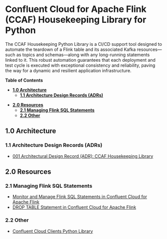 # Confluent Cloud for Apache Flink (CCAF) Housekeeping Library for Python
The CCAF Housekeeping Python Library is a CI/CD support tool designed to automate the teardown of a Flink table and its associated Kafka resources—such as topics and schemas—along with any long-running statements linked to it. This robust automation guarantees that each deployment and test cycle is executed with exceptional consistency and reliability, paving the way for a dynamic and resilient application infrastructure.

**Table of Contents**

<!-- toc -->
- [**1.0 Architecture**](#10-architecture)
    * [**1.1 Architecture Design Records (ADRs)**](#11-architecture-design-records-adrs)
+ [**2.0 Resources**](#20-resources)
    * [**2.1 Managing Flink SQL Statements**](#21-managing-flink-sql-statements)
    * [**2.2 Other**](#22-other)
<!-- tocstop -->

## 1.0 Architecture

### 1.1 Architecture Design Records (ADRs)
* [001 Architectural Design Record (ADR):  CCAF Housekeeping Library](.blog/adr_001.md)

## 2.0 Resources

### 2.1 Managing Flink SQL Statements
* [Monitor and Manage Flink SQL Statements in Confluent Cloud for Apache Flink](https://docs.confluent.io/cloud/current/flink/operate-and-deploy/monitor-statements.html#)
* [DROP TABLE Statement in Confluent Cloud for Apache Flink](https://docs.confluent.io/cloud/current/flink/reference/statements/drop-table.html#:~:text=Dropping%20a%20table%20permanently%20deletes,will%20transition%20to%20DEGRADED%20status._)

### 2.2 Other
* [Confluent Cloud Clients Python Library](https://github.com/j3-signalroom/cc-clients-python_lib)

